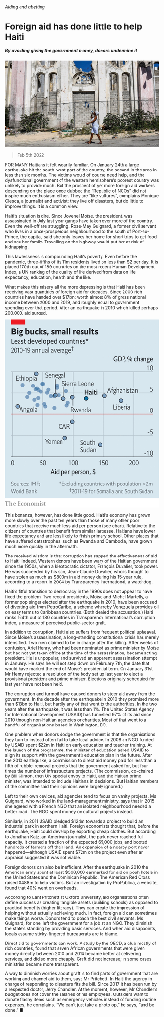 ###### Aiding and abetting

# Foreign aid has done little to help Haiti 

##### By avoiding giving the government money, donors undermine it 

![image](images/20220205_AMP001_0.jpg) 

> Feb 5th 2022 

FOR MANY Haitians it felt wearily familiar. On January 24th a large earthquake hit the south-west part of the country, the second in the area in less than six months. The victims would of course need help, and the dysfunctional government of the western hemisphere’s poorest country was unlikely to provide much. But the prospect of yet more foreign aid workers descending on the place once dubbed the “Republic of NGOs” did not inspire much enthusiasm either. They are “like vultures”, complains Monique Clesca, a journalist and activist: they live off disasters, but do little to improve things. It is a common view.

Haiti’s situation is dire. Since Jovenel Moïse, the president, was assassinated in July last year gangs have taken over more of the country. Even the well-off are struggling. Rose-May Guignard, a former civil servant who lives in a once-prosperous neighbourhood to the south of Port-au-Prince, the capital, said she only leaves her home for short trips to get food and see her family. Travelling on the highway would put her at risk of kidnapping.


This lawlessness is compounding Haiti’s poverty. Even before the pandemic, three-fifths of its 11m residents lived on less than $2 per day. It is placed 170th out of 189 countries on the most recent Human Development Index, a UN ranking of the quality of life derived from data on life expectancy, education, health and the like.

What makes this misery all the more depressing is that Haiti has been receiving vast quantities of foreign aid for decades. Since 2000 rich countries have handed over $17bn: worth almost 8% of gross national income between 2000 and 2019, and roughly equal to government spending over that period. After an earthquake in 2010 which killed perhaps 200,000, aid surged.

![image](images/20220205_AMC154.png) 


This bonanza, however, has done little good. Haiti’s economy has grown more slowly over the past ten years than those of many other poor countries that receive much less aid per person (see chart). Relative to the citizens of countries that benefit from similar largesse, Haitians have lower life expectancy and are less likely to finish primary school. Other places that have suffered catastrophes, such as Rwanda and Cambodia, have grown much more quickly in the aftermath.

The received wisdom is that corruption has sapped the effectiveness of aid to Haiti. Indeed, Western donors have been wary of the Haitian government since the 1950s, when a kleptocratic dictator, François Duvalier, took power. He was succeeded by his son, Jean-Claude Duvalier, who is thought to have stolen as much as $800m in aid money during his 15-year rule, according to a report in 2004 by Transparency International, a watchdog.

Haiti’s fitful transition to democracy in the 1990s does not appear to have fixed the problem. Two recent presidents, Moïse and Michel Martelly, a former pop singer elected after the earthquake in 2010, have been accused of diverting aid from PetroCaribe, a scheme whereby Venezuela provides oil on easy terms to Caribbean countries. (Both denied the accusation.) Haiti ranks 164th out of 180 countries in Transparency International’s corruption index, a measure of perceived public-sector graft.

In addition to corruption, Haiti also suffers from frequent political upheaval. Since Moïse’s assassination, a long-standing constitutional crisis has merely intensified. Two men claimed to be in charge after the killing. After weeks of confusion, Ariel Henry, who had been nominated as prime minister by Moïse but had not yet taken office at the time of the assassination, became acting president. He is unpopular, and survived an apparent assassination attempt in January. He says he will not step down on February 7th, the date that would have marked the end of Moïse’s presidential term. On January 31st Mr Henry rejected a resolution of the body set up last year to elect a provisional president and prime minister. Elections originally scheduled for last year have not been held.

The corruption and turmoil have caused donors to steer aid away from the government. In the decade after the earthquake in 2010 they promised more than $13bn to Haiti, but hardly any of that went to the authorities. In the two years after the earthquake, it was less than 1%. The United States Agency for International Development (USAID) has funnelled 97% of its aid since 2010 through non-Haitian agencies or charities. Most of that went to a handful of organisations based in Washington, DC.

One problem when donors dodge the government is that the organisations they turn to instead often fail to take local advice. In 2008 an NGO funded by USAID spent $22m in Haiti on early education and teacher training. At the launch of the programme, the minister of education asked USAID to align its support with the government’s education plan in the future. After the 2010 earthquake, a commission to direct aid money paid for less than a fifth of rubble-removal projects that the government asked for, but four times the number of infrastructure projects. (The commission, co-chaired by Bill Clinton, then UN special envoy to Haiti, and the Haitian prime minister, was intended to include Haitians in decisions. But Haitian members of the committee said their opinions were largely ignored.)

Left to their own devices, aid agencies tend to focus on vanity projects. Ms Guignard, who worked in the land-management ministry, says that in 2015 she agreed with a French NGO that an isolated neighbourhood needed a better road. The NGO spent money on cultural projects instead.

Similarly, in 2011 USAID pledged $124m towards a project to build an industrial park in northern Haiti. Foreign economists thought that, before the earthquake, Haiti could develop by exporting cheap clothes. But according to Jonathan Katz, an American journalist, the park never reached full capacity. It created a fraction of the expected 65,000 jobs, and booted hundreds of farmers off their land. An expansion of a nearby port never happened—although USAID spent $72m on the project even after an appraisal suggested it was not viable.

Foreign donors can also be inefficient. After the earthquake in 2010 the American army spent at least $368,000 earmarked for aid on posh hotels in the United States and the Dominican Republic. The American Red Cross raised $488m to help victims. But an investigation by ProPublica, a website, found that 40% went on overheads.

According to Lant Pritchett at Oxford University, aid organisations often define success as creating tangible assets (building schools) as opposed to practical benefits (higher literacy). They can create the impression of helping without actually achieving much. In fact, foreign aid can sometimes make things worse. Donors tend to poach the best civil servants. Ms Guignard, for one, left the government for a job at an NGO. They diminish the state’s standing by providing basic services. And when aid disappoints, locals assume sticky-fingered bureaucrats are to blame.

Direct aid to governments can work. A study by the OECD, a club mostly of rich countries, found that seven African governments that were given money directly between 2010 and 2014 became better at delivering services, and did so more cheaply. Graft did not increase; in some cases ministries became more transparent.

A way to diminish worries about graft is to find parts of government that are working and channel aid to them, says Mr Pritchett. In Haiti the agency in charge of responding to disasters fits the bill. Since 2017 it has been run by a respected doctor, Jerry Chandler. At the moment, however, Mr Chandler’s budget does not cover the salaries of his employees. Outsiders want to donate flashy items such as emergency vehicles instead of funding routine expenses, he complains. “We can’t just take a photo op,” he says, “and be done.” ■

